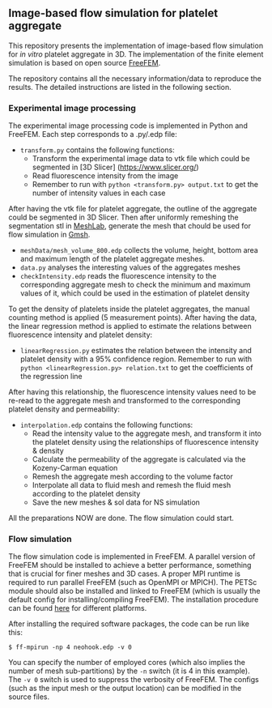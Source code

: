 ## Image-based flow simulation for platelet aggregate

This repository presents the implementation of image-based flow simulation for *in vitro* platelet aggregate in 3D. The implementation of the finite element simulation is based on open source [FreeFEM](https://freefem.org/).

The repository contains all the necessary information/data to reproduce the results. The detailed instructions are listed in the following section.

### Experimental image processing

The experimental image processing code is implemented in Python and FreeFEM. Each step corresponds to a .py/.edp file:

* `transform.py` contains the following functions:
  - Transform the experimental image data to vtk file which could be segmented in [3D Slicer] (https://www.slicer.org/) 
  - Read fluorescence intensity from the image
  - Remember to run with `python <transform.py> output.txt` to get the number of intensity values in each case

After having the vtk file for platelet aggregate, the outline of the aggregate could be segmented in 3D Slicer. Then after uniformly remeshing the segmentation stl in [MeshLab](https://www.meshlab.net/), generate the mesh that chould be used for flow simulation in [Gmsh](https://gmsh.info/). 

* `meshData/mesh_volume_800.edp` collects the volume, height, bottom area and maximum length of the platelet aggregate meshes.
* `data.py` analyses the interesting values of the aggregates meshes
* `checkIntensity.edp` reads the fluorescence intensity to the corresponding aggregate mesh to check the minimum and maximum values of it, which could be used in the estimation of platelet density

To get the density of platelets inside the platelet aggregates, the manual counting method is applied (5 measurement points). After having the data, the linear regression method is applied to estimate the relations between fluorescence intensity and platelet density:
* `linearRegression.py` estimates the relation between the intensity and platelet density with a 95% confidence region. Remember to run with `python <linearRegression.py> relation.txt` to get the coefficients of the regression line

After having this relationship, the fluorescence intensity values need to be re-read to the aggregate mesh and transformed to the corresponding platelet density and permeability:
* `interpolation.edp` contains the following functions:
  - Read the intensity value to the aggregate mesh, and transform it into the platelet density using the relationships of fluorescence intensity & density
  - Calculate the permeability of the aggregate is calculated via the Kozeny-Carman equation
  - Remesh the aggregate mesh according to the volume factor
  - Interpolate all data to fluid mesh and remesh the fluid mesh according to the platelet density
  - Save the new meshes & sol data for NS simulation

All the preparations NOW are done. The flow simulation could start.

### Flow simulation
The flow simulation code is implemented in FreeFEM. A parallel version of FreeFEM should be installed to achieve a better performance, something that is crucial for finer meshes and 3D cases. A proper MPI runtime is required to run parallel FreeFEM (such as OpenMPI or MPICH). The PETSc module should also be installed and linked to FreeFEM (which is usually the default config for installing/compiling FreeFEM). The installation procedure can be found [here](https://doc.freefem.org/introduction/installation.html) for different platforms.

After installing the required software packages, the code can be run like this:

`$ ff-mpirun -np 4 neohook.edp -v 0`

You can specify the number of employed cores (which also implies the number of mesh sub-partitions) by the `-n` switch (it is 4 in this example). The `-v 0` switch is used to suppress the verbosity of FreeFEM. The configs (such as the input mesh or the output location) can be modified in the source files.
